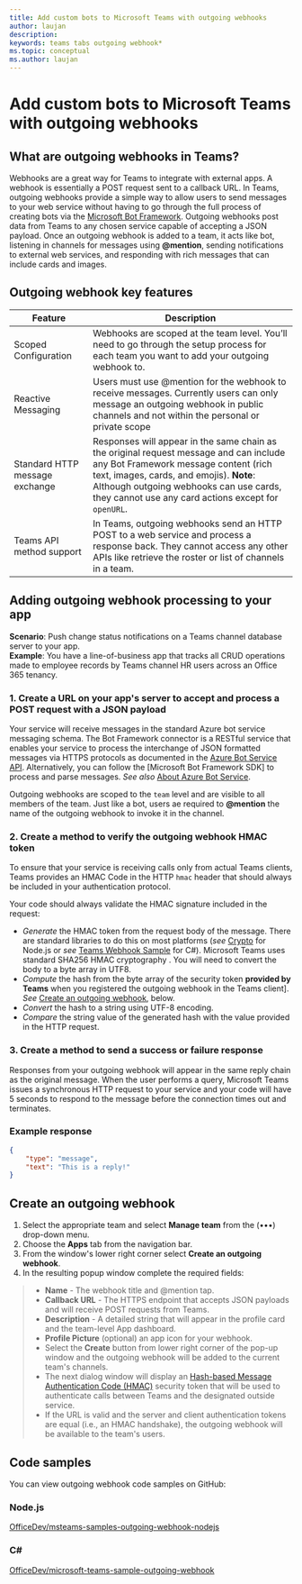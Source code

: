```yaml
---
title: Add custom bots to Microsoft Teams with outgoing webhooks
author: laujan
description: 
keywords: teams tabs outgoing webhook*
ms.topic: conceptual
ms.author: laujan
---
```

# Add custom bots to Microsoft Teams with outgoing webhooks

## What are outgoing webhooks in Teams?

Webhooks are a great way for Teams to integrate with external apps. A webhook is essentially a POST request sent to a callback URL. In Teams, outgoing webhooks provide a simple way to allow users to send messages to your web service without having to go through the full process of creating bots via the [Microsoft Bot Framework](https://dev.botframework.com/). Outgoing webhooks post data from Teams to any chosen service capable of accepting a JSON payload. Once an outgoing webhook is added to a team, it acts like bot, listening in channels for messages using **\@mention**, sending notifications to external web services, and responding with rich messages that can include cards and images.

## Outgoing webhook key features

| Feature | Description |
| ------- | ----------- |
| Scoped Configuration| Webhooks are scoped at the team level. You’ll need to go through the setup process for each team you want to add your outgoing webhook to. |
| Reactive Messaging| Users must use @mention for the webhook to receive messages. Currently users can only message an outgoing webhook in public channels and not within the personal or private scope |
|Standard HTTP message exchange|Responses will appear in the same chain as the original request message and can include any Bot Framework message content (rich text, images, cards, and emojis). **Note**: Although outgoing webhooks can use cards, they cannot use any card actions except for `openURL`.|
| Teams API method support|In Teams, outgoing webhooks send an HTTP POST to a web service and process a response back. They cannot access any other APIs like retrieve the roster or list of channels in a team.|

## Adding outgoing webhook processing to your app

**Scenario**: Push change status notifications on a Teams channel database server to your app.  
**Example**: You have a line-of-business app that tracks all CRUD operations made to employee records by Teams channel HR users across an Office 365 tenancy.

### 1. Create a URL on your app's server to accept and process a POST request with a JSON payload

Your service will receive messages in the standard Azure bot service messaging schema. The Bot Framework connector is a RESTful service that enables your service to process the interchange of JSON formatted messages via HTTPS protocols as documented in the [Azure Bot Service API](/bot-framework/rest-api/bot-framework-rest-connector-api-reference). Alternatively, you can follow the [Microsoft Bot Framework SDK] to process and parse messages. *See also*  [About Azure Bot Service](/azure/bot-service/bot-service-overview-introduction?view=azure-bot-service-4.0).

Outgoing webhooks are scoped to the `team` level and are visible to all members of the team. Just like a bot, users ae required to **\@mention** the name of the outgoing webhook to invoke it in the channel.

### 2. Create a method to verify the outgoing webhook HMAC token

To ensure that your service is receiving calls only from actual Teams clients, Teams provides an HMAC Code in the HTTP `hmac` header that should always be  included in your authentication protocol.

Your code should always validate the HMAC signature included in the request:

* *Generate* the HMAC token from the request body of the message. There are standard libraries to do this on most platforms (*see* [Crypto](https://nodejs.org/api/crypto.html#crypto_crypto) for Node.js or  *see* [Teams Webhook Sample](https://github.com/OfficeDev/microsoft-teams-sample-outgoing-webhook/blob/23eb61da5a18634d51c5247944843da9abed01b6/WebhookSampleBot/Models/AuthProvider.cs) for C\#). Microsoft Teams uses standard SHA256 HMAC cryptography . You will need to convert the body to a byte array in UTF8.
* *Compute* the hash from the byte array of the security token **provided by Teams** when you registered the outgoing webhook in the Teams client]. *See* [Create an outgoing webhook](#create-an-outgoing-webhook), below.
* *Convert* the hash to a string using UTF-8 encoding.
* *Compare* the string value of the generated hash with the value provided in the HTTP request.

### 3. Create a method to send a success or failure response

Responses from your outgoing webhook will appear in the same reply chain as the original message. When the user performs a query, Microsoft Teams issues a synchronous HTTP request to your service and your code will have 5 seconds to respond to the message before the connection times out and terminates.

### Example response

```json
{
    "type": "message",
    "text": "This is a reply!"
}
```

## Create an outgoing webhook

1. Select the appropriate team and select **Manage team** from the (&#8226;&#8226;&#8226;) drop-down menu.
1. Choose the **Apps** tab from the navigation bar.
1. From the window's lower right corner select **Create an outgoing webhook**.
1. In the resulting popup window complete the required fields:

>* **Name** - The webhook title and @mention tap.
>* **Callback URL** - The HTTPS endpoint that accepts JSON payloads and will receive POST requests from Teams.
>* **Description** - A detailed string that will appear in the profile card and the team-level App dashboard.
>* **Profile Picture** (optional) an app icon for your webhook.
>* Select the **Create** button from lower right corner of the pop-up window and the outgoing webhook will be added to the current team's channels.
>* The next dialog window will display an [Hash-based Message Authentication Code (HMAC)](https://security.stackexchange.com/questions/20129/how-and-when-do-i-use-hmac/20301) security token that will be used to authenticate calls between Teams and the designated outside service.
>* If the URL is valid and the server and client authentication tokens are equal (i.e., an HMAC handshake), the outgoing webhook will be available to the team's users.

## Code samples

You can view outgoing webhook code samples on GitHub:

### Node.js

[OfficeDev/msteams-samples-outgoing-webhook-nodejs](https://github.com/OfficeDev/msteams-samples-outgoing-webhook-nodejs)

### C\#

[OfficeDev/microsoft-teams-sample-outgoing-webhook](https://github.com/OfficeDev/microsoft-teams-sample-outgoing-webhook)
